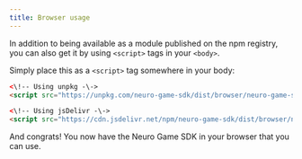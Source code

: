 ```yaml
---
title: Browser usage
---
```


In addition to being available as a module published on the npm registry, you can also get it by using `<script>` tags in your `<body>`.

Simply place this as a `<script>` tag somewhere in your body:

```html
<\!-- Using unpkg -\->
<script src="https://unpkg.com/neuro-game-sdk/dist/browser/neuro-game-sdk.min.js"></script>

<\!-- Using jsDelivr -\->
<script src="https://cdn.jsdelivr.net/npm/neuro-game-sdk/dist/browser/neuro-game-sdk.min.js"></script>
```

And congrats! You now have the Neuro Game SDK in your browser that you can use.
